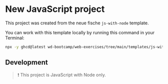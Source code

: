 # New JavaScript project

This project was created from the neue fische `js-with-node` template.

You can work with this template locally by running this command in your Terminal:

```bash
npx -y ghcd@latest wd-bootcamp/web-exercises/tree/main/templates/js-with-node my-app
```

## Development

> ❗️ This project is JavaScript with Node only.
